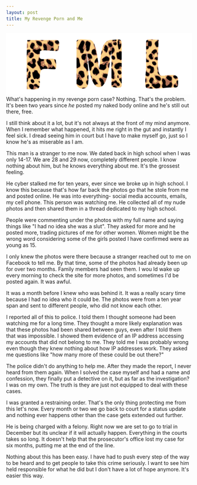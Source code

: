 ```yaml
---
layout: post
title: My Revenge Porn and Me 
---
```

![fml](/images/fml.png)
What's happening in my revenge porn case? Nothing. That's the problem. It's been two years since *he* posted my naked body online and he's still out there, free. 

I still think about it a lot,  but it's not always at the front of my mind anymore. When I remember what happened, it hits me right in the gut and instantly I feel sick. I dread seeing him in court but I have to make myself go, just so I know he's as miserable as I am. 

This man is a stranger to me now. We dated back in high school when I was only 14-17. We are 28 and 29 now, completely different people. I know nothing about him, but he knows everything about me. It's the grossest feeling. 

He cyber stalked me for ten years, ever since we broke up in high school. I know this because that's how far back the photos go that he stole from me and posted online. He was into everything- social media accounts, emails, my cell phone. This person was watching me. He collected all of my nude photos and then shared them in a thread dedicated to my high school.

People were commenting under the photos with my full name and saying things like "I had no idea she was a slut". They asked for more and he posted more, trading pictures of me for other women. Women might be the wrong word considering some of the girls posted I have confirmed were as young as 15. 

I only knew the photos were there because a stranger reached out to me on Facebook to tell me. By that time, some of the photos had already been up for over two months. Family members had seen them. I wou ld wake up every morning to check the site for more photos, and sometimes I'd be posted again. It was awful. 

It was a month before I knew who was behind it. It was a really scary time because I had no idea who it could be. The photos were from a ten year span and sent to different people, who did not know each other. 

I reported all of this to police. I told them I thought someone had been watching me for a long time. They thought a more likely explanation was that these photos had been shared between guys, even after I told them that was impossible. I showed them evidence of an IP address accessing my accounts that did not belong to me. They told me I was probably wrong even though they knew nothing about how IP addresses work. They asked me questions like "how many more of these could be out there?"

The police didn't do anything to help me. After they made the report, I never heard from them again. When I solved the case myself and had a name and confession, they finally put a detective on it, but as far as the investigation? I was on my own. The truth is they are just not equipped to deal with these cases. 

I was granted a restraining order. That's the only thing protecting me from this let's now. Every month or two we go back to court for a status update and nothing ever happens other than the case gets extended out further. 

He is being charged with a felony. Right now we are set to go to trial in December but its unclear if it will actually happen. Everything in the courts takes so long. It doesn't help that the prosecutor's office lost my case for six months, putting me at the end of the line. 

Nothing about this has been easy. I have had to push every step of the way to be heard and to get people to take this crime seriously. I want to see him held responsible for what he did but I don't have a lot of hope anymore. It's easier this way.